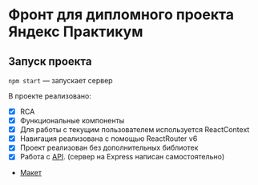 # Фронт для дипломного проекта Яндекс Практикум

## Запуск проекта
`npm start` — запускает сервер   

В проекте реализовано:
- [x] RCA
- [x] Функциональные компоненты
- [x] Для работы с текущим пользователем используется ReactContext
- [x] Навигация реализована с помощью ReactRouter v6
- [x] Проект реализован без дополнительных библиотек
- [x] Работа с [API](https://github.com/Artem-Mit/movies-explorer-api). (сервер на Express написан самостоятельно)

* [Макет](https://disk.yandex.ru/d/UxadTmah2jSTgA)
